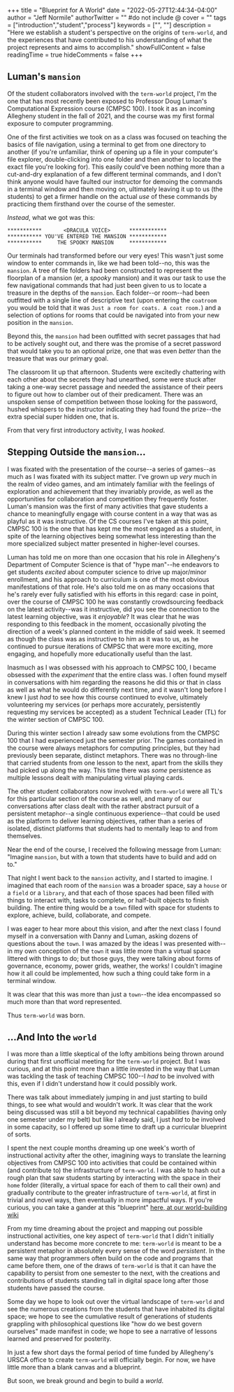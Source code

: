 +++
title = "Blueprint for A World"
date = "2022-05-27T12:44:34-04:00"
author = "Jeff Normile"
authorTwitter = "" #do not include @
cover = ""
tags = ["introduction","student","process"]
keywords = ["", ""]
description = "Here we establish a student's perspective on the origins of `term-world`, and the experiences that have contributed to his understanding of what the project represents and aims to accomplish."
showFullContent = false
readingTime = true
hideComments = false
+++

## Luman's `mansion`

Of the student collaborators involved with the `term-world` project, I'm the one that has most recently been exposed to Professor Doug Luman's Computational Expression course (CMPSC 100). I took it as an incoming Allegheny student in the fall of 2021, and the course was my first formal exposure to computer programming.

One of the first activities we took on as a class was focused on teaching the basics of file navigation, using a terminal to get from one directory to another (if you're unfamiliar, think of opening up a file in your computer's file explorer, double-clicking into one folder and then another to locate the exact file you're looking for). This easily could've been nothing more than a cut-and-dry explanation of a few different terminal commands, and I don't think anyone would have faulted our instructor for demoing the commands in a terminal window and then moving on, ultimately leaving it up to us (the students) to get a firmer handle on the actual *use* of these commands by practicing them firsthand over the course of the semester.

*Instead*, what we got was this:

```
***********       <DRACULA VOICE>      ************
*********** YOU'VE ENTERED THE MANSION ************
***********     THE SPOOKY MANSION     ************
```

Our terminals had transformed before our very eyes! This wasn't just some window to enter commands in, like we had been told--no, this was the `mansion`. A tree of file folders had been constructed to represent the floorplan of a mansion (er, a *spooky* mansion) and it was our task to use the few navigational commands that had just been given to us to locate a treasure in the depths of the `mansion`. Each folder--or room--had been outfitted with a single line of descriptive text (upon entering the `coatroom` you would be told that it was `Just a room for coats. A coat room.`) and a selection of options for rooms that could be navigated into from your new position in the `mansion`.

Beyond this, the `mansion` had been outfitted with secret passages that had to be actively sought out, and there was the promise of a secret password that would take you to an optional prize, one that was even *better* than the treasure that was our primary goal.

The classroom lit up that afternoon. Students were excitedly chattering with each other about the secrets they had unearthed, some were stuck after taking a one-way secret passage and needed the assistance of their peers to figure out how to clamber out of their predicament. There was an unspoken sense of competition between those looking for the password, hushed whispers to the instructor indicating they had found the prize--the extra special super hidden one, that is.

From that very first introductory activity, I was *hooked*.

## Stepping Outside the `mansion`...

I was fixated with the presentation of the course--a series of games--as much as I was fixated with its subject matter. I've grown up *very* much in the realm of video games, and am intimately familiar with the feelings of exploration and achievement that they invariably provide, as well as the opportunities for collaboration and competition they frequently foster. Luman's mansion was the first of many activities that gave students a chance to meaningfully engage with course content in a way that was as playful as it was instructive. Of the CS courses I've taken at this point, CMPSC 100 is the one that has kept me the most engaged as a student, in spite of the learning objectives being somewhat less interesting than the more specialized subject matter presented in higher-level courses.

Luman has told me on more than one occasion that his role in Allegheny's Department of Computer Science is that of "hype man"--he endeavors to get students *excited* about computer science to drive up major/minor enrollment, and his approach to curriculum is one of the most obvious manifestations of that role. He's also told me on as many occasions that he's rarely ever fully satisfied with his efforts in this regard: case in point, over the course of CMPSC 100 he was constantly crowdsourcing feedback on the latest activity--was it instructive, did you see the connection to the latest learning objective, was it *enjoyable*? It was clear that he was responding to this feedback in the moment, occasionally pivoting the direction of a week's planned content in the middle of said week. It seemed as though the class was as instructive to him as it was to us, as he continued to pursue iterations of CMPSC that were more exciting, more engaging, and hopefully more educationally useful than the last.

Inasmuch as I was obsessed with his approach to CMPSC 100, I became obsessed with the *experiment* that the entire class was. I often found myself in conversations with him regarding the reasons he did this or that in class as well as what he would do differently next time, and it wasn't long before I knew I just *had* to see how this course continued to evolve, ultimately volunteering my services (or perhaps more accurately, persistently requesting my services be accepted) as a student Technical Leader (TL) for the winter section of CMPSC 100.

During this winter section I already saw some evolutions from the CMPSC 100 that I had experienced just the semester prior. The games contained in the course were always metaphors for computing principles, but they had previously been separate, distinct metaphors. There was no through-line that carried students from one lesson to the next, apart from the skills they had picked up along the way. This time there was *some* persistence as multiple lessons dealt with manipulating virtual playing cards.

The other student collaborators now involved with `term-world` were all TL's for this particular section of the course as well, and many of our conversations after class dealt with the rather abstract pursuit of a persistent metaphor--a single continuous experience--that could be used as the platform to deliver learning objectives, rather than a series of isolated, distinct platforms that students had to mentally leap to and from themselves.

Near the end of the course, I received the following message from Luman: "Imagine `mansion`, but with a town that students have to build and add on to."

That night I went back to the `mansion` activity, and I started to imagine. I imagined that each room of the `mansion` was a broader space, say a `house` or a `field` or a `library`, and that each of those spaces had been filled with things to interact with, tasks to complete, or half-built objects to finish building. The entire thing would be a `town` filled with space for students to explore, achieve, build, collaborate, and compete.

I was eager to hear more about this vision, and after the next class I found myself in a conversation with Danny and Luman, asking dozens of questions about the `town`. I was amazed by the ideas I was presented with--in my own conception of the `town` it was little more than a virtual space littered with things to do; but those guys, they were talking about forms of governance, economy, power grids, weather, the works! I couldn't imagine how it all could be implemented, how such a thing could take form in a terminal window.

It was clear that this was more than just a `town`--the idea encompassed so much more than that word represented.

Thus `term-world` was born.

## ...And Into the `world`

I was more than a little skeptical of the lofty ambitions being thrown around during that first unofficial meeting for the `term-world` project. But I was curious, and at this point more than a little invested in the way that Luman was tackling the task of teaching CMPSC 100--I *had* to be involved with this, even if I didn't understand how it could possibly work.

There was talk about immediately jumping in and just starting to build things, to see what would and wouldn't work. It was clear that the work being discussed was still a bit beyond my technical capabilities (having only one semester under my belt) but like I already said, I just *had* to be involved in some capacity, so I offered up some time to draft up a curricular blueprint of sorts.

I spent the next couple months dreaming up one week's worth of instructional activity after the other, imagining ways to translate the learning objectives from CMPSC 100 into activities that could be contained within (and contribute to) the infrastructure of `term-world`. I was able to hash out a rough plan that saw students starting by interacting with the space in their `home` folder (literally, a virtual space for each of them to call their own) and gradually contribute to the greater infrastructure of `term-world`, at first in trivial and novel ways, then eventually in more impactful ways. If you're curious, you can take a gander at this "blueprint" [here, at our world-building wiki](https://github.com/term-world/world-building/wiki.)

From my time dreaming about the project and mapping out possible instructional activities, one key aspect of `term-world` that I didn't initially understand has become more concrete to me: `term-world` is meant to be a persistent metaphor in absolutely every sense of the word *persistent*. In the same way that programmers often build on the code and programs that came before them, one of the draws of `term-world` is that it can have the capability to persist from one semester to the next, with the creations and contributions of students standing tall in digital space long after those students have passed the course.

Some day we hope to look out over the virtual landscape of `term-world` and see the numerous creations from the students that have inhabited its digital space; we hope to see the cumulative result of generations of students grappling with philosophical questions like "how do we best govern ourselves" made manifest in code; we hope to see a narrative of lessons learned and preserved for posterity.

In just a few short days the formal period of time funded by Allegheny's URSCA office to create `term-world` will officially begin. For now, we have little more than a blank canvas and a blueprint.

But soon, we break ground and begin to build a *world*.